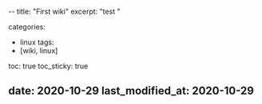 --
title:  "First wiki"
excerpt: "test "

categories:
  - linux
tags:
  - [wiki, linux]

toc: true
toc_sticky: true
 
date: 2020-10-29
last_modified_at: 2020-10-29
---
